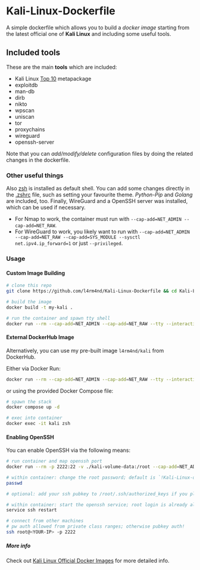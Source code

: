 # Kali-Linux-Dockerfile

A simple dockerfile which allows you to build a _docker image_ starting from the latest official one of **Kali Linux** and including some useful tools.

## Included tools

These are the main **tools** which are included:

- Kali Linux [Top 10](https://tools.kali.org/kali-metapackages) metapackage
- exploitdb
- man-db
- dirb
- nikto
- wpscan
- uniscan
- tor
- proxychains
- wireguard
- openssh-server

Note that you can _add/modify/delete_ configuration files by doing the related changes in the dockerfile.

### Other useful things

Also [zsh](https://github.com/robbyrussell/oh-my-zsh/wiki/Installing-ZSH) is installed as default shell. You can add some changes directly in the [.zshrc](https://github.com/zMrSec/Kali-Linux-Dockerfile/blob/master/config/.zshrc) file, such as setting your favourite theme.
_Python-Pip_ and _Golang_ are included, too. Finally, WireGuard and a OpenSSH server was installed, which can be used if necessary. 

- For Nmap to work, the container must run with `--cap-add=NET_ADMIN --cap-add=NET_RAW`.
- For WireGuard to work, you likely want to run with `--cap-add=NET_ADMIN --cap-add=NET_RAW --cap-add=SYS_MODULE --sysctl net.ipv4.ip_forward=1` or just `--privileged`.

### Usage

#### Custom Image Building

```sh
# clone this repo
git clone https://github.com/l4rm4nd/Kali-Linux-Dockerfile && cd Kali-Linux-Dockerfile

# build the image
docker build -t my-kali .

# run the container and spawn tty shell
docker run --rm --cap-add=NET_ADMIN --cap-add=NET_RAW --tty --interactive my-kali
```

#### External DockerHub Image

Alternatively, you can use my pre-built image `l4rm4nd/kali` from DockerHub.

Either via Docker Run:

```sh
docker run --rm --cap-add=NET_ADMIN --cap-add=NET_RAW --tty --interactive l4rm4nd/kali:latest
```

or using the provided Docker Compose file:

```sh
# spawn the stack
docker compose up -d

# exec into container
docker exec -it kali zsh
```

#### Enabling OpenSSH

You can enable OpenSSH via the following means:

```sh
# run container and map openssh port
docker run --rm -p 2222:22 -v ./kali-volume-data:/root --cap-add=NET_ADMIN --cap-add=NET_RAW --tty --interactive l4rm4nd/kali:latest

# within container: change the root password; default is `!Kali-Linux-on-Docker!`
passwd

# optional: add your ssh pubkey to /root/.ssh/authorized_keys if you plan on accessing ssh from public class IP ranges and not local lan

# within container: start the openssh service; root login is already allowed in /etc/ssh/sshd_config
service ssh restart

# connect from other machines
# pw auth allowed from private class ranges; otherwise pubkey auth!
ssh root@<YOUR-IP> -p 2222
```

##### More info

Check out [Kali Linux Official Docker Images](https://www.kali.org/docs/containers/official-kalilinux-docker-images/) for more detailed info.
